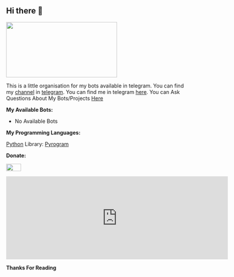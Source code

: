 ## Hi there 👋

<img src="https://te.legra.ph/file/d33916d8cc33ff5cd7056.jpg" width=300 height=150>

This is a little organisation for my bots available in telegram. You can find my [channel](https://thehtmluser.t.me) in [telegram](telegram.org).
You can find me in telegram [here](https://thehtmluser.t.me). You can Ask Questions About My Bots/Projects [Here](https://tgdevchat.t.me)

**My Available Bots:**

* No Available Bots

**My Programming Languages:**

[Python](https://www.google.com/url?sa=t&source=web&rct=j&url=https://www.python.org/&ved=2ahUKEwj849CN9Mv9AhWF5nMBHUvGCNMQFnoECBQQAQ&usg=AOvVaw0QREvGsjwHKp2GtoYvs1JH) Library: [Pyrogram](https://docs.pyrogram.org/)

**Donate:**

<a href="https://pay.upilink.in/pay/9544670463.wallet@paytm"><img src="https://upload.wikimedia.org/wikipedia/commons/e/e1/UPI-Logo-vector.svg" width=40 height=20></a>

<iframe src="https://github.com/sponsors/vi2k6/card" title="Sponsor vi2k6" height="225" width="600" style="border: 0;"></iframe>

**Thanks For Reading**
